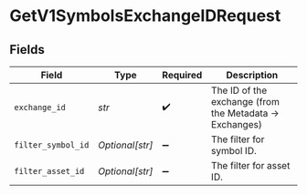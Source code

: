 # GetV1SymbolsExchangeIDRequest


## Fields

| Field                                                   | Type                                                    | Required                                                | Description                                             |
| ------------------------------------------------------- | ------------------------------------------------------- | ------------------------------------------------------- | ------------------------------------------------------- |
| `exchange_id`                                           | *str*                                                   | :heavy_check_mark:                                      | The ID of the exchange (from the Metadata -> Exchanges) |
| `filter_symbol_id`                                      | *Optional[str]*                                         | :heavy_minus_sign:                                      | The filter for symbol ID.                               |
| `filter_asset_id`                                       | *Optional[str]*                                         | :heavy_minus_sign:                                      | The filter for asset ID.                                |